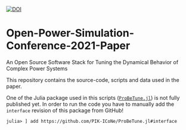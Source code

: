 

[![DOI](https://zenodo.org/badge/430824476.svg)](https://zenodo.org/badge/latestdoi/430824476)



# Open-Power-Simulation-Conference-2021-Paper
An Open Source Software Stack for Tuning the Dynamical Behavior of Complex Power Systems

This repository contains the source-code, scripts and data used in the paper.

One of the Julia package used in this scripts ([`ProBeTune.jl`](https://github.com/PIK-ICoNe/ProBeTune.jl)) is not fully published yet.
In order to run the code you have to manually add the `interface` revision of this package from GitHub!
```
julia> ] add https://github.com/PIK-ICoNe/ProBeTune.jl#interface
```
